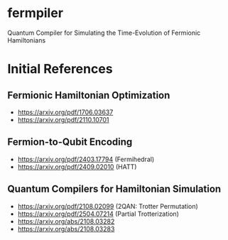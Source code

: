 # fermpiler
Quantum Compiler for Simulating the Time-Evolution of Fermionic Hamiltonians

# Initial References
## Fermionic Hamiltonian Optimization
- https://arxiv.org/pdf/1706.03637
- https://arxiv.org/pdf/2110.10701

## Fermion-to-Qubit Encoding
- https://arxiv.org/pdf/2403.17794 (Fermihedral)
- https://arxiv.org/pdf/2409.02010 (HATT)

## Quantum Compilers for Hamiltonian Simulation
- https://arxiv.org/pdf/2108.02099 (2QAN: Trotter Permutation)
- https://arxiv.org/pdf/2504.07214 (Partial Trotterization)
- https://arxiv.org/abs/2108.03282
- https://arxiv.org/abs/2108.03283
